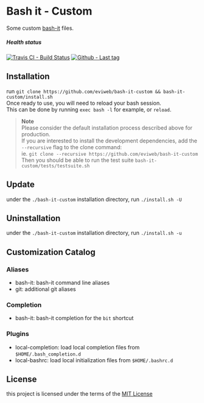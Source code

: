 Bash it - Custom
================
Some custom [bash-it](https://github.com/Bash-it/bash-it) files.

##### Health status
[![Travis CI - Build Status](https://travis-ci.org/eviweb/bash-it-custom.svg)](https://travis-ci.org/eviweb/bash-it-custom)
[![Github - Last tag](https://img.shields.io/github/tag/eviweb/bash-it-custom.svg)](https://github.com/eviweb/bash-it-custom/tags)

Installation
------------
run `git clone https://github.com/eviweb/bash-it-custom && bash-it-custom/install.sh`    
Once ready to use, you will need to reload your bash session.    
This can be done by running `exec bash -l` for example, or `reload`.   

> **Note**    
> Please consider the default installation process described above for production.   
> If you are interested to install the development dependencies, add the `--recursive` flag to the clone command:    
> ie. `git clone --recursive https://github.com/eviweb/bash-it-custom`    
> Then you should be able to run the test suite `bash-it-custom/tests/testsuite.sh`   

Update
------
under the `./bash-it-custom` installation directory, run `./install.sh -U`

Uninstallation
--------------
under the `./bash-it-custom` installation directory, run `./install.sh -u`

Customization Catalog
---------------------
### Aliases
* bash-it: bash-it command line aliases
* git: additional git aliases

### Completion
* bash-it: bash-it completion for the `bit` shortcut

### Plugins
* local-completion: load local completion files from `$HOME/.bash_completion.d`
* local-bashrc: load local initialization files from `$HOME/.bashrc.d`

License
-------
this project is licensed under the terms of the [MIT License](/LICENSE)
